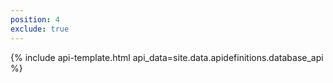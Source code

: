 ```yaml
---
position: 4
exclude: true
---
```

{% include api-template.html api_data=site.data.apidefinitions.database_api %}
